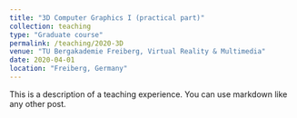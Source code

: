 ```yaml
---
title: "3D Computer Graphics I (practical part)"
collection: teaching
type: "Graduate course"
permalink: /teaching/2020-3D
venue: "TU Bergakademie Freiberg, Virtual Reality & Multimedia"
date: 2020-04-01
location: "Freiberg, Germany"
---
```



This is a description of a teaching experience. You can use markdown like any other post.


